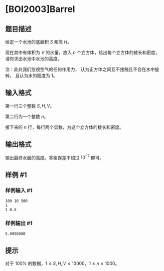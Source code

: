 # [BOI2003]Barrel

## 题目描述

给定一个水池的底面积 $S$ 和高 $H$。

现在其中有体积为 $V$ 的水量，放入 $n$ 个立方体，给出每个立方体的棱长和密度，请你求出水池中水池的高度。

注：此处我们忽视空气的任何作用力， 认为正方体之间互不接触且不会在水中旋转， 且认为水的密度为 $1$。

## 输入格式

第一行三个整数 $S,H,V$。

第二行为一个整数 $n$。

接下来的 $n$ 行，每行两个实数，为这个立方体的棱长和密度。

## 输出格式

输出最终水面的高度。答案误差不超过 $10^{-7}$ 即可。

## 样例 #1

### 样例输入 #1
```
100 10 500
1
1 0.5
```

### 样例输出 #1

```
5.0050000
```

## 提示

对于 $100\%$ 的数据，$1\le S,H,V\le10000$，$1\le n\le 1000$。
